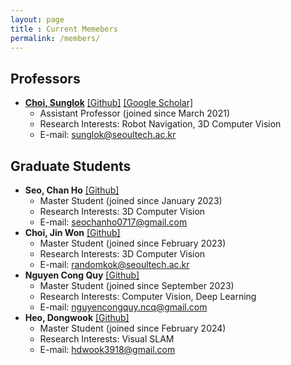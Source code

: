```yaml
---
layout: page
title : Current Memebers
permalink: /members/
---
```


## Professors
* **[Choi, Sunglok](/sunglok/)** [[Github]](https://github.com/sunglok) [[Google Scholar]](https://scholar.google.com/citations?user=ckeePCMAAAAJ)
  * Assistant Professor (joined since March 2021)
  * Research Interests: Robot Navigation, 3D Computer Vision
  * E-mail: <sunglok@seoultech.ac.kr>



## Graduate Students
* **Seo, Chan Ho** [[Github]](https://github.com/gravity0717)
  * Master Student (joined since January 2023)
  * Research Interests: 3D Computer Vision
  * E-mail: <seochanho0717@gmail.com>
* **Choi, Jin Won** [[Github]](https://github.com/randomwons)
  * Master Student (joined since February 2023)
  * Research Interests: 3D Computer Vision
  * E-mail: <randomkok@seoultech.ac.kr>
* **Nguyen Cong Quy** [[Github]](https://github.com/ncquy)
  * Master Student (joined since September 2023)
  * Research Interests: Computer Vision, Deep Learning
  * E-mail: <nguyencongquy.ncq@gmail.com>
* **Heo, Dongwook** [[Github]](https://github.com/dongwookheo)
  * Master Student (joined since February 2024)
  * Research Interests: Visual SLAM
  * E-mail: <hdwook3918@gmail.com>
